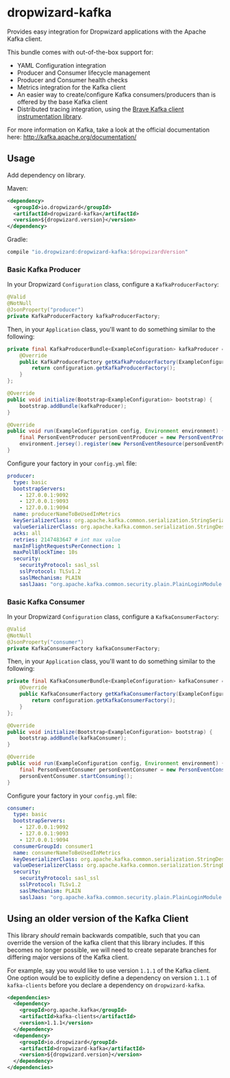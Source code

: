 # dropwizard-kafka

Provides easy integration for Dropwizard applications with the Apache Kafka client. 

This bundle comes with out-of-the-box support for:
* YAML Configuration integration  
* Producer and Consumer lifecycle management
* Producer and Consumer health checks
* Metrics integration for the Kafka client
* An easier way to create/configure Kafka consumers/producers than is offered by the base Kafka client
* Distributed tracing integration, using the [Brave Kafka client instrumentation library](https://github.com/openzipkin/brave/tree/master/instrumentation/kafka-clients).

For more information on Kafka, take a look at the official documentation here: http://kafka.apache.org/documentation/

## Usage
Add dependency on library.

Maven:
```xml
<dependency>
  <groupId>io.dropwizard</groupId>
  <artifactId>dropwizard-kafka</artifactId>
  <version>${dropwizard.version}</version>
</dependency>
```

Gradle:
```groovy
compile "io.dropwizard:dropwizard-kafka:$dropwizardVersion"
```

### Basic Kafka Producer
In your Dropwizard `Configuration` class, configure a `KafkaProducerFactory`:
```java
@Valid
@NotNull
@JsonProperty("producer")
private KafkaProducerFactory kafkaProducerFactory;
```

Then, in your `Application` class, you'll want to do something similar to the following:
```java
private final KafkaProducerBundle<ExampleConfiguration> kafkaProducer = new KafkaProducerBundle<ExampleConfiguration>() {
    @Override
    public KafkaProducerFactory getKafkaProducerFactory(ExampleConfiguration configuration) {
        return configuration.getKafkaProducerFactory();
    }
};

@Override
public void initialize(Bootstrap<ExampleConfiguration> bootstrap) {
    bootstrap.addBundle(kafkaProducer);
}

@Override
public void run(ExampleConfiguration config, Environment environment) {
    final PersonEventProducer personEventProducer = new PersonEventProducer(kafkaConsumer.getProducer());
    environment.jersey().register(new PersonEventResource(personEventProducer));
}
```

Configure your factory in your `config.yml` file:

```yaml
producer:
  type: basic
  bootstrapServers:
    - 127.0.0.1:9092
    - 127.0.0.1:9093
    - 127.0.0.1:9094
  name: producerNameToBeUsedInMetrics
  keySerializerClass: org.apache.kafka.common.serialization.StringSerializer
  valueSerializerClass: org.apache.kafka.common.serialization.StringDeserializer
  acks: all
  retries: 2147483647 # int max value
  maxInFlightRequestsPerConnection: 1
  maxPollBlockTime: 10s
  security:
    securityProtocol: sasl_ssl
    sslProtocol: TLSv1.2
    saslMechanism: PLAIN
    saslJaas: "org.apache.kafka.common.security.plain.PlainLoginModule required username=\"<username>\" password=\"<password>\";"
```

### Basic Kafka Consumer
In your Dropwizard `Configuration` class, configure a `KafkaConsumerFactory`:

```java
@Valid
@NotNull
@JsonProperty("consumer")
private KafkaConsumerFactory kafkaConsumerFactory;
```

Then, in your `Application` class, you'll want to do something similar to the following:
```java
private final KafkaConsumerBundle<ExampleConfiguration> kafkaConsumer = new KafkaConsumerBundle<ExampleConfiguration>() {
    @Override
    public KafkaConsumerFactory getKafkaConsumerFactory(ExampleConfiguration configuration) {
        return configuration.getKafkaConsumerFactory();
    }
};

@Override
public void initialize(Bootstrap<ExampleConfiguration> bootstrap) {
    bootstrap.addBundle(kafkaConsumer);
}

@Override
public void run(ExampleConfiguration config, Environment environment) {
    final PersonEventConsumer personEventConsumer = new PersonEventConsumer(kafkaConsumer.getConsumer());
    personEventConsumer.startConsuming();
}
```

Configure your factory in your `config.yml` file:

```yaml
consumer: 
  type: basic
  bootstrapServers:
    - 127.0.0.1:9092
    - 127.0.0.1:9093
    - 127.0.0.1:9094
  consumerGroupId: consumer1
  name: consumerNameToBeUsedInMetrics  
  keyDeserializerClass: org.apache.kafka.common.serialization.StringDeserializer
  valueDeserializerClass: org.apache.kafka.common.serialization.StringDeserializer
  security:
    securityProtocol: sasl_ssl
    sslProtocol: TLSv1.2
    saslMechanism: PLAIN
    saslJaas: "org.apache.kafka.common.security.plain.PlainLoginModule required username=\"<username>\" password=\"<password>\";"
```

## Using an older version of the Kafka Client
This library *should* remain backwards compatible, such that you can override the version of the kafka client that this library includes. If this becomes no longer possible, we will need to create separate branches for differing major versions of the Kafka client.

For example, say you would like to use version `1.1.1` of the Kafka client. One option would be to explicitly define a dependency on version `1.1.1` of `kafka-clients` before you declare a dependency on `dropwizard-kafka`.

```xml
<dependencies>
  <dependency>
    <groupId>org.apache.kafka</groupId>
    <artifactId>kafka-clients</artifactId>
    <version>1.1.1</version>
  </dependency>
  <dependency>
    <groupId>io.dropwizard</groupId>
    <artifactId>dropwizard-kafka</artifactId>
    <version>${dropwizard.version}</version>
  </dependency>
</dependencies>
``` 
